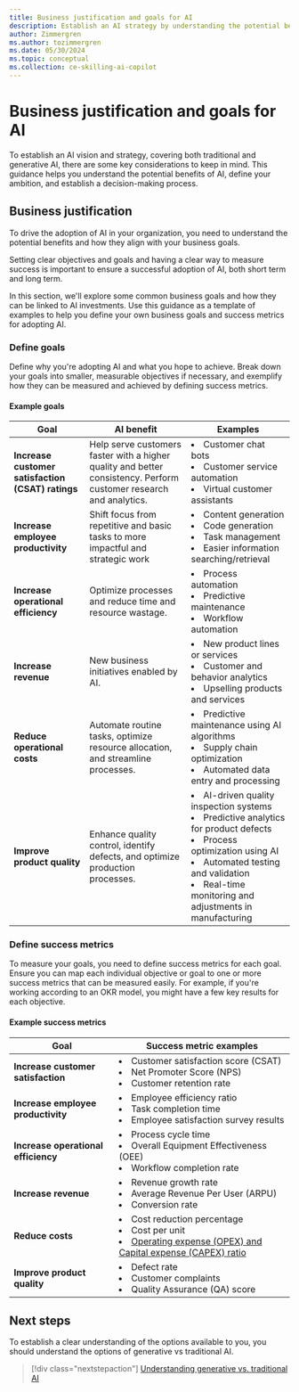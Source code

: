 ```yaml
---
title: Business justification and goals for AI
description: Establish an AI strategy by understanding the potential benefits of AI, defining your ambition, and establishing a decision-making process.
author: Zimmergren
ms.author: tozimmergren
ms.date: 05/30/2024
ms.topic: conceptual
ms.collection: ce-skilling-ai-copilot
---
```


# Business justification and goals for AI

To establish an AI vision and strategy, covering both traditional and generative AI, there are some key considerations to keep in mind. This guidance helps you understand the potential benefits of AI, define your ambition, and establish a decision-making process.

## Business justification

To drive the adoption of AI in your organization, you need to understand the potential benefits and how they align with your business goals.

Setting clear objectives and goals and having a clear way to measure success is important to ensure a successful adoption of AI, both short term and long term.

In this section, we'll explore some common business goals and how they can be linked to AI investments. Use this guidance as a template of examples to help you define your own business goals and success metrics for adopting AI.

### Define goals

Define why you're adopting AI and what you hope to achieve. Break down your goals into smaller, measurable objectives if necessary, and exemplify how they can be measured and achieved by defining success metrics.

#### Example goals

|Goal|AI benefit|Examples|
|----|---------------------|---------|
|**Increase customer satisfaction (CSAT) ratings** | Help serve customers faster with a higher quality and better consistency. Perform customer research and analytics. | <li> Customer chat bots <br> <li> Customer service automation <br><li> Virtual customer assistants |
|**Increase employee productivity**| Shift focus from repetitive and basic tasks to more impactful and strategic work | <li> Content generation<br> <li> Code generation <br> <li> Task management <br> <li> Easier information searching/retrieval |
|**Increase operational efficiency** | Optimize processes and reduce time and resource wastage. | <li> Process automation<br> <li> Predictive maintenance<br> <li> Workflow automation |
|**Increase revenue** | New business initiatives enabled by AI. | <li> New product lines or services<br> <li> Customer and behavior analytics <br> <li> Upselling products and services |
|**Reduce operational costs**| Automate routine tasks, optimize resource allocation, and streamline processes. | <li> Predictive maintenance using AI algorithms <br> <li> Supply chain optimization <br> <li> Automated data entry and processing |
|**Improve product quality**| Enhance quality control, identify defects, and optimize production processes. | <li> AI-driven quality inspection systems <br> <li> Predictive analytics for product defects <br> <li> Process optimization using AI <br> <li> Automated testing and validation <br> <li> Real-time monitoring and adjustments in manufacturing |

### Define success metrics

To measure your goals, you need to define success metrics for each goal. Ensure you can map each individual objective or goal to one or more success metrics that can be measured easily. For example, if you're working according to an OKR model, you might have a few key results for each objective.

#### Example success metrics

| Goal | Success metric examples |
| ---- | -------------- |
| **Increase customer satisfaction** | <li> Customer satisfaction score (CSAT)<br> <li> Net Promoter Score (NPS)<br> <li> Customer retention rate |
| **Increase employee productivity** | <li> Employee efficiency ratio<br> <li> Task completion time<br> <li> Employee satisfaction survey results |
| **Increase operational efficiency** | <li> Process cycle time<br> <li> Overall Equipment Effectiveness (OEE)<br> <li> Workflow completion rate |
| **Increase revenue** | <li> Revenue growth rate<br> <li> Average Revenue Per User (ARPU)<br> <li> Conversion rate |
| **Reduce costs** | <li> Cost reduction percentage<br> <li> Cost per unit<br> <li> [Operating expense (OPEX) and Capital expense (CAPEX) ratio](/azure/cloud-adoption-framework/strategy/financial-considerations/#capex-to-opex) |
| **Improve product quality** | <li> Defect rate<br> <li> Customer complaints<br> <li> Quality Assurance (QA) score |

## Next steps

To establish a clear understanding of the options available to you, you should understand the options of generative vs traditional AI.

> [!div class="nextstepaction"]
> [Understanding generative vs. traditional AI](./generative-vs-traditional-ai.md)
